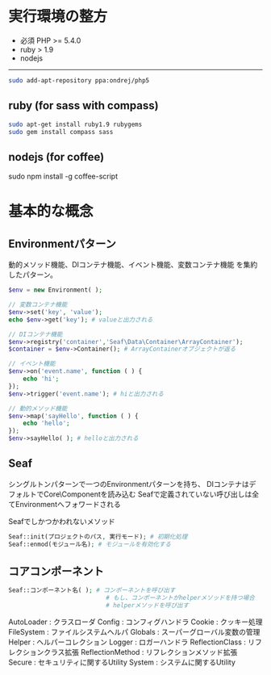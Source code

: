 実行環境の整方
=========================

- 必須 PHP >= 5.4.0 
- ruby > 1.9
- nodejs

------------------------
```sh
sudo add-apt-repository ppa:ondrej/php5
```

ruby (for sass with compass)
------------------------
```sh
sudo apt-get install ruby1.9 rubygems
sudo gem install compass sass
```

nodejs (for coffee)
------------------------
sudo npm install -g coffee-script

基本的な概念
=========================

Environmentパターン
-------------------------
動的メソッド機能、DIコンテナ機能、イベント機能、変数コンテナ機能
を集約したパターン。

```php
$env = new Environment( );

// 変数コンテナ機能
$env->set('key', 'value');
echo $env->get('key'); # valueと出力される

// DIコンテナ機能
$env->registry('container','Seaf\Data\Container\ArrayContainer');
$container = $env->Container(); # ArrayContainerオブジェクトが返る

// イベント機能
$env->on('event.name', function ( ) {
	echo 'hi';
});
$env->trigger('event.name'); # hiと出力される

// 動的メソッド機能
$env->map('sayHello', function ( ) {
	echo 'hello';
});
$env->sayHello( ); # helloと出力される
```


Seaf
-------------------------
シングルトンパターンで一つのEnvironmentパターンを持ち、
DIコンテナはデフォルトでCore\Componentを読み込む
Seafで定義されていない呼び出しは全てEnvironmentへフォワードされる

Seafでしかつかわれないメソッド

```php
Seaf::init(プロジェクトのパス, 実行モード); # 初期化処理
Seaf::enmod(モジュール名); # モジュールを有効化する
```

コアコンポーネント
--------------------------

```php
Seaf::コンポーネント名( ); # コンポーネントを呼び出す
                           # もし、コンポーネントがhelperメソッドを持つ場合
                           # helperメソッドを呼び出す
```

AutoLoader       : クラスローダ
Config           : コンフィグハンドラ
Cookie           : クッキー処理
FileSystem       : ファイルシステムヘルパ
Globals          : スーパーグローバル変数の管理
Helper           : ヘルパーコレクション
Logger           : ロガーハンドラ
ReflectionClass  : リフレクションクラス拡張
ReflectionMethod : リフレクションメソッド拡張
Secure           : セキュリティに関するUtility
System           : システムに関するUtility
